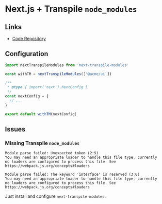 # Next.js + Transpile `node_modules`

## Links

- [Code Repository](https://github.com/martpie/next-transpile-modules)

## Configuration

```mjs
import nextTranspileModules from 'next-transpile-modules'

const withTM = nextTranspileModules(['@acme/ui'])

/**
 * @type { import('next').NextConfig }
 */
const nextConfig = {
  // ...
}

export default withTM(nextConfig)
```

## Issues

### Missing Transpile `node_modules`

```log
Module parse failed: Unexpected token (2:9)
You may need an appropriate loader to handle this file type, currently no loaders are configured to process this file. See https://webpack.js.org/concepts#loaders
```

```log
Module parse failed: The keyword 'interface' is reserved (3:0)
You may need an appropriate loader to handle this file type, currently no loaders are configured to process this file. See https://webpack.js.org/concepts#loaders
```

Just install and configure `next-transpile-modules`.
